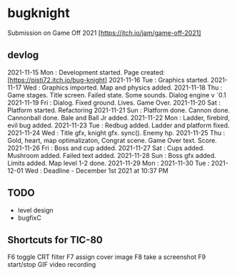 # bugknight
Submission on Game Off 2021 [https://itch.io/jam/game-off-2021]

## devlog

2021-11-15 Mon : Development started. Page created: [https://pisti72.itch.io/bug-knight]
2021-11-16 Tue : Graphics started.
2021-11-17 Wed : Graphics imported. Map and physics added.
2021-11-18 Thu : Game stages. Title screen. Failed state. Some sounds. Dialog engine v `0.1
2021-11-19 Fri : Dialog. Fixed ground. Lives. Game Over.
2021-11-20 Sat : Platform started. Refactoring
2021-11-21 Sun : Platform done. Cannon done. Cannonball done. Bale and Ball Jr added.
2021-11-22 Mon : Ladder, firebird, evil bug added.
2021-11-23 Tue : Redbug added. Ladder and platform fixed. 
2021-11-24 Wed : Title gfx, knight gfx. sync(). Enemy hp. 
2021-11-25 Thu : Gold, heart, map optimalizaton, Congrat scene. Game Over text. Score.
2021-11-26 Fri : Boss and cup added.
2021-11-27 Sat : Cups added. Mushroom added. Failed text added.
2021-11-28 Sun : Boss gfx added. Limits added. Map level 1-2 done.
2021-11-29 Mon :
2021-11-30 Tue :
2021-12-01 Wed : Deadline - December 1st 2021 at 10:37 PM

## TODO

- level design
- bugfixC

## Shortcuts for TIC-80
F6                      toggle CRT filter
F7                      assign cover image
F8                      take a screenshot
F9                      start/stop GIF video recording
